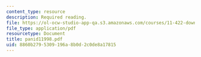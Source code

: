 ```yaml
---
content_type: resource
description: Required reading.
file: https://ol-ocw-studio-app-qa.s3.amazonaws.com/courses/11-422-downtown-management-organizations-fall-2006/8860b2795309196a8b0d2c0de8a17815_panid11998.pdf
file_type: application/pdf
resourcetype: Document
title: panid11998.pdf
uid: 8860b279-5309-196a-8b0d-2c0de8a17815
---
```

